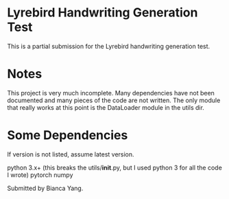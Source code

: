 # Lyrebird Handwriting Generation Test

This is a partial submission for the Lyrebird handwriting generation test.

# Notes
This project is very much incomplete. Many dependencies have not been documented
and many pieces of the code are not written. The only module that really works at
this point is the DataLoader module in the utils dir.


# Some Dependencies
If version is not listed, assume latest version.

python 3.x+ (this breaks the utils/__init__.py, but I used python 3 for all the code I wrote)
pytorch
numpy


Submitted by Bianca Yang.
